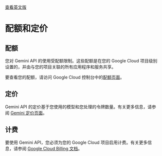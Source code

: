 [查看英文版](../../../docs/quota-and-pricing.md)

# 配额和定价

## 配额

您对 Gemini API 的使用受配额限制。这些配额是在您的 Google Cloud 项目级别设置的，并由与您的项目关联的所有应用程序和服务共享。

要查看您的配额，请访问 Google Cloud 控制台中的[配额页面](https://console.cloud.google.com/iam-admin/quotas)。

## 定价

Gemini API 的定价基于您使用的模型和您处理的令牌数量。有关更多信息，请参阅 [Gemini 定价页面](https://ai.google/gemini#pricing)。

## 计费

要使用 Gemini API，您必须为您的 Google Cloud 项目启用计费。有关更多信息，请参阅 [Google Cloud Billing 文档](https://cloud.google.com/billing/docs)。